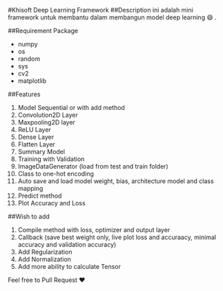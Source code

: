 #Khisoft Deep Learning Framework
##Description
ini adalah mini framework untuk membantu dalam membangun model deep learning :smile: .

##Requirement Package
- numpy
- os
- random
- sys
- cv2
- matplotlib

##Features
1. Model Sequential or with add method
2. Convolution2D Layer
3. Maxpooling2D layer
4. ReLU Layer
5. Dense Layer
6. Flatten Layer
7. Summary Model
8. Training with Validation
9. ImageDataGenerator (load from test and train folder)
10. Class to one-hot encoding
11. Auto save and load model weight, bias, architecture model and class mapping
12. Predict method 
14. Plot Accuracy and Loss


##Wish to add
1. Compile method with loss, optimizer and output layer
2. Callback (save best weight only, live plot loss and accuraacy, minimal accuracy and validation accuracy)
3. Add Regularization
4. Add Normalization
5. Add more ability to calculate Tensor

Feel free to Pull Request :heart: